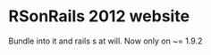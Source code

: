RSonRails 2012 website 
=======================

Bundle into it and rails s at will. Now only on ~= 1.9.2

